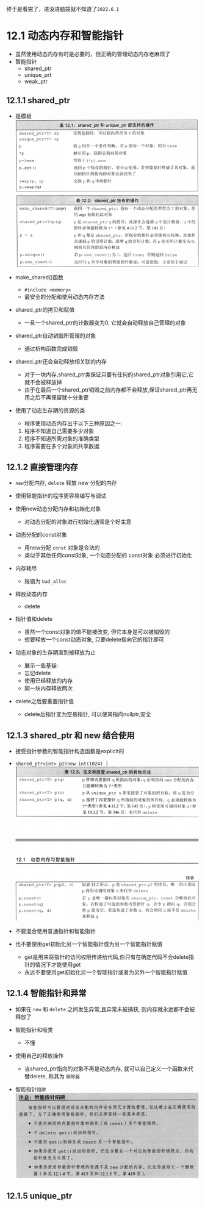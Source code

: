 终于是看完了，进没进脑袋就不知道了`2022.6.1`

# 12.1 动态内存和智能指针
- 虽然使用动态内存有时是必要的，但正确的管理动态内存老麻烦了
- 智能指针
    - shared_ptr
    - unique_prt
    - weak_ptr

## 12.1.1 shared_ptr
- 是模板
![](https://raw.githubusercontent.com/Daz-3ux-Img/Img-hosting/master/202206012117383.png)

- make_shared()函数
    - `#include <memory>`
    - 最安全的分配和使用动态内存方法

- shared_ptr的拷贝和赋值
    - 一旦一个shared_ptr的计数器变为0, 它就会自动释放自己管理的对象

- shared_ptr自动销毁所管理的对象
    - 通过析构函数完成销毁

- shared_ptr还会自动释放相关联的内存
    - 对于一块内存,shared_ptr类保证只要有任何的shared_ptr对象引用它,它就不会被释放掉
    - 由于在最后一个shared_ptr销毁之前内存都不会释放,保证shared_ptr再无用之后不再保留就十分重要

- 使用了动态生存期的资源的类
    - 程序使用动态内存出于以下三种原因之一: 
    1. 程序不知道自己需要多少对象
    2. 程序不知道所需对象的准确类型
    3. 程序需要在多个对象间共享数据

## 12.1.2 直接管理内存
- `new`分配内存, `delete` 释放 new 分配的内存
- 使用智能指针的程序更容易编写与调试

- 使用new动态分配内存和初始化对象
    - 对动态分配的对象进行初始化通常是个好主意

- 动态分配的const对象
    - 用new分配 `const` 对象是合法的
    - 类似于其他任何const对象, 一个动态分配的 const对象 必须进行初始化

- 内存耗尽
    - 报错为 `bad_alloc`

- 释放动态内存
    - delete

- 指针值和delete
    - 虽然一个const对象的值不能被改变, 但它本身是可以被销毁的
    - 想要释放一个const动态对象, 只要delete指向它的指针即可

- 动态对象的生存期直到被释放为止
    - 展示一些基操:
    - 忘记delete
    - 使用已经释放的内存
    - 同一块内存释放两次

- delete之后要重置指针值
    - delete后指针变为空悬指针, 可以使其指向nullptr,安全

## 12.1.3 shared_ptr 和 new 结合使用
- 接受指针参数的智能指针构造函数是explicit的
- `shared_ptr<int> p2(new int(1024) )`
![](https://raw.githubusercontent.com/Daz-3ux-Img/Img-hosting/master/202206012156537.png)

- 不要混合使用普通指针和智能指针

- 也不要使用get初始化另一个智能指针或为另一个智能指针赋值
    - get是用来将指针的访问权限传递给代码,你只有在确定代码不会delete指针的情况下才能使用get
    - 永远不要使用get初始化另一个智能指针或者为另外一个智能指针赋值

## 12.1.4 智能指针和异常
- 如果在 `new` 和 `delete` 之间发生异常,且异常未被捕获, 则内存就永远都不会被释放了

- 智能指针和哑类
    - 不懂

- 使用自己的释放操作
    - 当shared_ptr指向的对象不再是动态内存, 就可以自己定义一个函数来代替delete, 称其为 `删除器`

- 智能指针`陷阱`
![](https://raw.githubusercontent.com/Daz-3ux-Img/Img-hosting/master/202206012205175.png)


## 12.1.5 unique_ptr
